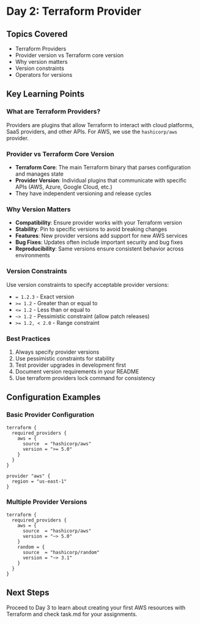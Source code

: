 # Day 2: Terraform Provider

## Topics Covered
- Terraform Providers
- Provider version vs Terraform core version
- Why version matters
- Version constraints
- Operators for versions

## Key Learning Points

### What are Terraform Providers?
Providers are plugins that allow Terraform to interact with cloud platforms, SaaS providers, and other APIs. For AWS, we use the `hashicorp/aws` provider.

### Provider vs Terraform Core Version
- **Terraform Core**: The main Terraform binary that parses configuration and manages state
- **Provider Version**: Individual plugins that communicate with specific APIs (AWS, Azure, Google Cloud, etc.)
- They have independent versioning and release cycles

### Why Version Matters
- **Compatibility**: Ensure provider works with your Terraform version
- **Stability**: Pin to specific versions to avoid breaking changes
- **Features**: New provider versions add support for new AWS services
- **Bug Fixes**: Updates often include important security and bug fixes
- **Reproducibility**: Same versions ensure consistent behavior across environments

### Version Constraints
Use version constraints to specify acceptable provider versions:

- `= 1.2.3` - Exact version
- `>= 1.2` - Greater than or equal to
- `<= 1.2` - Less than or equal to
- `~> 1.2` - Pessimistic constraint (allow patch releases)
- `>= 1.2, < 2.0` - Range constraint

### Best Practices
1. Always specify provider versions
2. Use pessimistic constraints for stability
3. Test provider upgrades in development first
4. Document version requirements in your README
5. Use terraform providers lock command for consistency

## Configuration Examples

### Basic Provider Configuration
```hcl
terraform {
  required_providers {
    aws = {
      source  = "hashicorp/aws"
      version = ">= 5.0"
    }
  }
}

provider "aws" {
  region = "us-east-1"
}
```

### Multiple Provider Versions
```hcl
terraform {
  required_providers {
    aws = {
      source  = "hashicorp/aws"
      version = "~> 5.0"
    }
    random = {
      source  = "hashicorp/random"
      version = "~> 3.1"
    }
  }
}
```


## Next Steps
Proceed to Day 3 to learn about creating your first AWS resources with Terraform and check task.md for your assignments.

